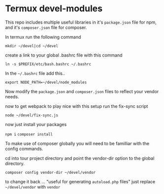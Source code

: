 # Termux devel-modules

This repo includes multiple useful 
libraries in it's `package.json` file for 
npm, and it's `composer.json` file for 
composer.

In termux run the following command

`mkdir ~/devel|cd ~/devel`

create a link to your global .bashrc file 
with this command

`ln -s $PREFIX/etc/bash.bashrc ~/.bashrc`

In the `~/.bashrc` file add this..

`export NODE_PATH=~/devel/node_modules`

Now modify the `package.json` and 
`composer.json` files to reflect your 
vendor 
needs.

now to get webpack to play nice with this 
setup run the fix-sync script

`node ~/devel/fix-sync.js`

now just install your packages

`npm i`
`composer install`

To make use of composer globally you will 
need to be familliar with the config 
commands.

cd into tour project directory and point 
the vendor-dir option to the global 
directory.

`composer config vendor-dir ~/devel/vendor`

to change it back ... "useful for 
generating `autoload.php` files" just 
replace 
`~/devel/vendor` with `vendor`
